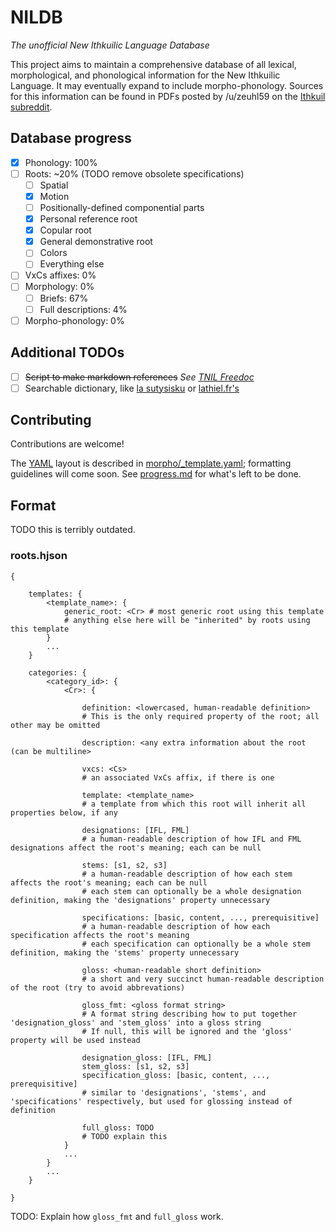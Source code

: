 # NILDB

_The unofficial New Ithkuilic Language Database_

This project aims to maintain a comprehensive database of all lexical, morphological, and phonological information for the New Ithkuilic Language. It may eventually expand to include morpho-phonology. Sources for this information can be found in PDFs posted by /u/zeuhl59 on the [Ithkuil subreddit](https://reddit.com/r/Ithkuil).

## Database progress

* [x] Phonology: 100%
* [ ] Roots: ~20% (TODO remove obsolete specifications)
    - [ ] Spatial
    - [x] Motion
    - [ ] Positionally-defined componential parts
    - [x] Personal reference root
    - [x] Copular root
    - [x] General demonstrative root
    - [ ] Colors
    - [ ] Everything else
* [ ] VxCs affixes: 0%
* [ ] Morphology: 0%
    - [ ] Briefs: 67%
    - [ ] Full descriptions: 4%
* [ ] Morpho-phonology: 0%

## Additional TODOs

* [ ] ~~Script to make markdown references~~ _See [TNIL Freedoc](https://github.com/HactarCE/tnil-freedoc/)_
* [ ] Searchable dictionary, like [la sutysisku](https://la-lojban.github.io/sutysisku/en/) or [lathiel.fr's](http://www.laethiel.fr/ithkuil/dico.php)

## Contributing

Contributions are welcome!

The [YAML](https://yaml.org/) layout is described in
[morpho/_template.yaml](morpho/_template.yaml); formatting guidelines will come
soon. See [progress.md](progress.md) for what's left to be done.

## Format

TODO this is terribly outdated.

### roots.hjson

```hjson
{

    templates: {
        <template_name>: {
            generic_root: <Cr> # most generic root using this template
            # anything else here will be "inherited" by roots using this template
        }
        ...
    }

    categories: {
        <category_id>: {
            <Cr>: {

                definition: <lowercased, human-readable definition>
                # This is the only required property of the root; all other may be omitted

                description: <any extra information about the root (can be multiline>

                vxcs: <Cs>
                # an associated VxCs affix, if there is one

                template: <template_name>
                # a template from which this root will inherit all properties below, if any

                designations: [IFL, FML]
                # a human-readable description of how IFL and FML designations affect the root's meaning; each can be null

                stems: [s1, s2, s3]
                # a human-readable description of how each stem affects the root's meaning; each can be null
                # each stem can optionally be a whole designation definition, making the 'designations' property unnecessary
                
                specifications: [basic, content, ..., prerequisitive]
                # a human-readable description of how each specification affects the root's meaning
                # each specification can optionally be a whole stem definition, making the 'stems' property unnecessary

                gloss: <human-readable short definition>
                # a short and very succinct human-readable description of the root (try to avoid abbrevations)

                gloss_fmt: <gloss format string>
                # A format string describing how to put together 'designation_gloss' and 'stem_gloss' into a gloss string
                # If null, this will be ignored and the 'gloss' property will be used instead

                designation_gloss: [IFL, FML]
                stem_gloss: [s1, s2, s3]
                specification_gloss: [basic, content, ..., prerequisitive]
                # similar to 'designations', 'stems', and 'specifications' respectively, but used for glossing instead of definition

                full_gloss: TODO
                # TODO explain this
            }
            ...
        }
        ...
    }

}
```

TODO: Explain how `gloss_fmt` and `full_gloss` work.
